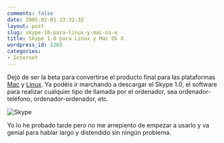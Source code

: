 ```yaml
---
comments: false
date: 2005-02-01 23:32:32
layout: post
slug: skype-10-para-linux-y-mac-os-x
title: Skype 1.0 para Linux y Mac OS X
wordpress_id: 2265
categories:
- Internet
---
```


Dejó de ser la beta para convertirse el producto final para las plataformas [Mac](http://www.skype.com/products/skype/macosx/) y [Linux](http://www.skype.com/products/skype/linux/). Ya podéis ir marchando a descargar el Skype 1.0, el software para realizar cualquier tipo de llamada por el ordenador, sea ordenador-teléfono, ordenador-ordenador, etc.





![Skype](http://www.skype.com/i/logos/skype.png)





Yo lo he probado tarde pero no me arrepiento de empezar a usarlo y va genial para hablar largo y distendido sin ningún problema.




 
